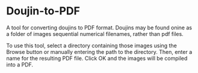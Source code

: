# Doujin-to-PDF
A tool for converting doujins to PDF format.
Doujins may be found onine as a folder of images sequential numerical filenames, rather than pdf files.

To use this tool, select a directory containing those images using the Browse button or manually entering the path to the directory.
Then, enter a name for the resulting PDF file.
Click OK and the images will be compiled into a PDF.
